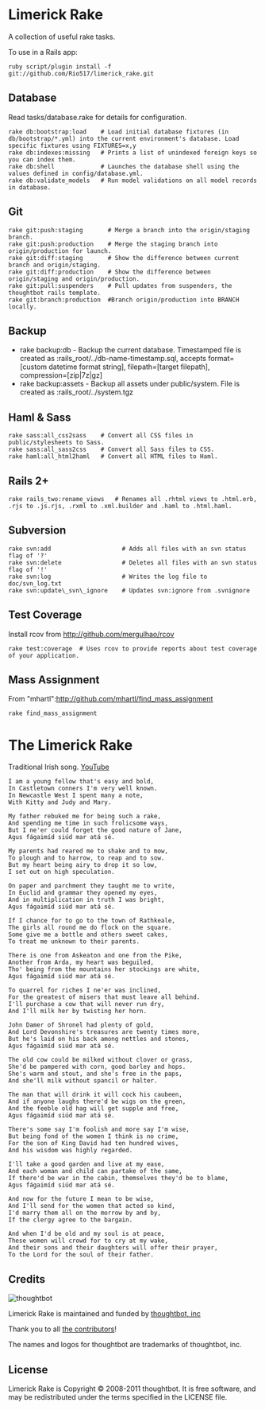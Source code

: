 Limerick Rake
=============

A collection of useful rake tasks.

To use in a Rails app:

    ruby script/plugin install -f git://github.com/Rio517/limerick_rake.git

Database
--------

Read tasks/database.rake for details for configuration.

    rake db:bootstrap:load    # Load initial database fixtures (in db/bootstrap/*.yml) into the current environment's database. Load specific fixtures using FIXTURES=x,y
    rake db:indexes:missing   # Prints a list of unindexed foreign keys so you can index them.
    rake db:shell             # Launches the database shell using the values defined in config/database.yml.
    rake db:validate_models   # Run model validations on all model records in database.

Git
---

    rake git:push:staging       # Merge a branch into the origin/staging branch.
    rake git:push:production    # Merge the staging branch into origin/production for launch.
    rake git:diff:staging       # Show the difference between current branch and origin/staging.
    rake git:diff:production    # Show the difference between origin/staging and origin/production.
    rake git:pull:suspenders    # Pull updates from suspenders, the thoughtbot rails template.
    rake git:branch:production  #Branch origin/production into BRANCH locally.

Backup
------

* rake backup:db - Backup the current database. Timestamped file is created as :rails_root/../db-name-timestamp.sql, accepts format=[custom datetime format string], filepath=[target filepath], compression=[zip|7z|gz]
* rake backup:assets - Backup all assets under public/system. File is created as :rails_root/../system.tgz


Haml & Sass
-----------

    rake sass:all_css2sass    # Convert all CSS files in public/stylesheets to Sass.
    rake sass:all_sass2css    # Convert all Sass files to CSS.
    rake haml:all_html2haml   # Convert all HTML files to Haml.

Rails 2+
--------

    rake rails_two:rename_views   # Renames all .rhtml views to .html.erb, .rjs to .js.rjs, .rxml to .xml.builder and .haml to .html.haml.

Subversion
----------

    rake svn:add                    # Adds all files with an svn status flag of '?'
    rake svn:delete                 # Deletes all files with an svn status flag of '!'
    rake svn:log                    # Writes the log file to doc/svn_log.txt
    rake svn:update\_svn\_ignore    # Updates svn:ignore from .svnignore

Test Coverage
-------------

Install rcov from http://github.com/mergulhao/rcov

    rake test:coverage  # Uses rcov to provide reports about test coverage of your application. 

Mass Assignment
---------------

From "mhartl":http://github.com/mhartl/find_mass_assignment

    rake find_mass_assignment

The Limerick Rake
=================

Traditional Irish song. [YouTube](http://www.youtube.com/v/e8moLHIW8xw)

    I am a young fellow that's easy and bold,
    In Castletown conners I'm very well known.
    In Newcastle West I spent many a note,
    With Kitty and Judy and Mary.
    
    My father rebuked me for being such a rake,
    And spending me time in such frolicsome ways,
    But I ne'er could forget the good nature of Jane,
    Agus fágaimíd siúd mar atá sé.
    
    My parents had reared me to shake and to mow,
    To plough and to harrow, to reap and to sow.
    But my heart being airy to drop it so low,
    I set out on high speculation.
    
    On paper and parchment they taught me to write,
    In Euclid and grammar they opened my eyes,
    And in multiplication in truth I was bright,
    Agus fágaimíd siúd mar atá sé.
    
    If I chance for to go to the town of Rathkeale,
    The girls all round me do flock on the square.
    Some give me a bottle and others sweet cakes,
    To treat me unknown to their parents.
    
    There is one from Askeaton and one from the Pike,
    Another from Arda, my heart was beguiled,
    Tho' being from the mountains her stockings are white,
    Agus fágaimíd siúd mar atá sé.
    
    To quarrel for riches I ne'er was inclined,
    For the greatest of misers that must leave all behind.
    I'll purchase a cow that will never run dry,
    And I'll milk her by twisting her horn.
    
    John Damer of Shronel had plenty of gold,
    And Lord Devonshire's treasures are twenty times more,
    But he's laid on his back among nettles and stones,
    Agus fágaimíd siúd mar atá sé.
    
    The old cow could be milked without clover or grass,
    She'd be pampered with corn, good barley and hops.
    She's warm and stout, and she's free in the paps,
    And she'll milk without spancil or halter.
    
    The man that will drink it will cock his caubeen,
    And if anyone laughs there'd be wigs on the green,
    And the feeble old hag will get supple and free,
    Agus fágaimíd siúd mar atá sé.
    
    There's some say I'm foolish and more say I'm wise,
    But being fond of the women I think is no crime,
    For the son of King David had ten hundred wives,
    And his wisdom was highly regarded.
    
    I'll take a good garden and live at my ease,
    And each woman and child can partake of the same,
    If there'd be war in the cabin, themselves they'd be to blame,
    Agus fágaimíd siúd mar atá sé.
    
    And now for the future I mean to be wise,
    And I'll send for the women that acted so kind,
    I'd marry them all on the morrow by and by,
    If the clergy agree to the bargain.
    
    And when I'd be old and my soul is at peace,
    These women will crowd for to cry at my wake,
    And their sons and their daughters will offer their prayer,
    To the Lord for the soul of their father.

Credits
-------

![thoughtbot](http://thoughtbot.com/images/tm/logo.png)

Limerick Rake is maintained and funded by [thoughtbot, inc](http://thoughtbot.com/community)

Thank you to all [the contributors](https://github.com/thoughtbot/limerick_rake/contributors)!

The names and logos for thoughtbot are trademarks of thoughtbot, inc.

License
-------

Limerick Rake is Copyright © 2008-2011 thoughtbot. It is free software, and may be redistributed under the terms specified in the LICENSE file.
